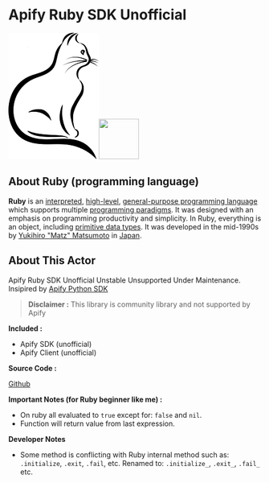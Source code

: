 
# Apify Ruby SDK Unofficial

![dont be sad readme is here](https://raw.githubusercontent.com/JupriGH/resources/main/cats/catframe.png)<img src="https://upload.wikimedia.org/wikipedia/commons/7/73/Ruby_logo.svg" width="80" height="80">

## About  Ruby (programming language)

**Ruby** is an [interpreted](https://en.wikipedia.org/wiki/Interpreted_language "Interpreted language"), [high-level](https://en.wikipedia.org/wiki/High-level_programming_language "High-level programming language"), [general-purpose programming language](https://en.wikipedia.org/wiki/General-purpose_programming_language "General-purpose programming language") which supports multiple [programming paradigms](https://en.wikipedia.org/wiki/Programming_paradigm "Programming paradigm"). It was designed with an emphasis on programming productivity and simplicity. In Ruby, everything is an object, including [primitive data types](https://en.wikipedia.org/wiki/Primitive_data_type "Primitive data type"). It was developed in the mid-1990s by [Yukihiro "Matz" Matsumoto](https://en.wikipedia.org/wiki/Yukihiro_Matsumoto "Yukihiro Matsumoto") in [Japan](https://en.wikipedia.org/wiki/Japan "Japan").

## About This Actor

Apify Ruby SDK Unofficial Unstable Unsupported Under Maintenance.
Insipired by [Apify Python SDK](https://docs.apify.com/sdk/python/)

> **Disclaimer :** This library is community library and not supported by Apify

**Included :**
- Apify SDK (unofficial)
- Apify Client (unofficial)

**Source Code :**

[Github](https://github.com/JupriGH/apify-ruby-sdk)

**Important Notes (for Ruby beginner like me) :**

- On ruby all evaluated to `true` except for: `false` and `nil`.
- Function will return value from last expression.

**Developer Notes**

- Some method is conflicting with Ruby internal method such as: `.initialize`, `.exit`, `.fail`, etc. Renamed to:  `.initialize_`, `.exit_`, `.fail_` etc.